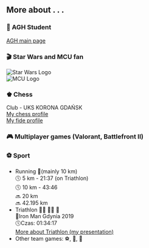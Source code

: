 ## More about . . .


### 🏬 AGH Student
[AGH main page](https://www.agh.edu.pl/)

### 🎬 Star Wars and MCU fan
![Star Wars Logo]() <br />
![MCU Logo]() <br />

### ♚ Chess
Club - UKS KORONA GDAŃSK 
![]() <br />
[My chess profile](http://www.cr-pzszach.pl/ew/viewpage.php?page_id=1&zwiazek=&typ_czlonka=&pers_id=40968) <br />
[My fide profile](https://ratings.fide.com/profile/21808651) <br />

### 🎮 Multiplayer games (Valorant, Battlefront II)

### ⚽️ Sport
* Running 🏃(mainly 10 km) <br />
🕔 5 km - 21:37 (on Triathlon)<br />
🕔 10 km - 43:46 <br />
🔜 20 km <br />
🔜 42.195 km <br />
* Triathlon 🏊‍♂️ 🚴‍♂️ 🏃<br />
🥇Iron Man Gdynia 2019 <br />
🕔Czas: 01:34:17<br />
[More about Triathlon (my presentation)](https://prezi.com/p/wbagl9lst8ra/triathlon/)
* Other team games: ⚽️, 🏀, 🏐

